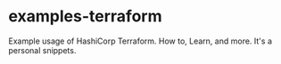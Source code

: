# examples-terraform
Example usage of HashiCorp Terraform. How to, Learn, and more. It's a personal snippets.
